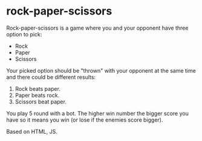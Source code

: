 # rock-paper-scissors

Rock-paper-scissors is a game where you and your opponent have three option to pick: 
- Rock 
- Paper 
- Scissors

Your picked option should be "thrown" with your opponent at the same time and there could be different results: 
1. Rock beats paper.
2. Paper beats rock.
3. Scissors beat paper.

You play 5 round with a bot. The higher win number the bigger score you have so it means you win (or lose if the enemies score bigger).

Based on HTML, JS.